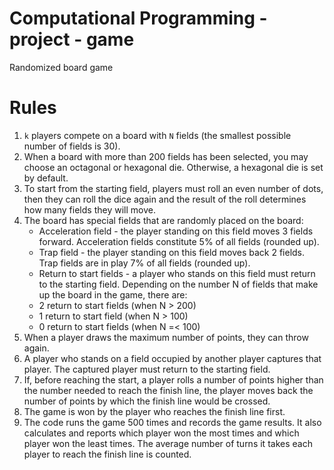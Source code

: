# Computational Programming - project - game
Randomized board game
# Rules
1. `k` players compete on a board with `N` fields (the smallest possible number of fields is 30).
2. When a board with more than 200 fields has been selected, you may choose an octagonal or hexagonal die. Otherwise, a hexagonal die is set by default.
3. To start from the starting field, players must roll an even number of dots, then they can roll the dice again and the result of the roll determines how many fields they will move.
4. The board has special fields that are randomly placed on the board:
   * Acceleration field - the player standing on this field moves 3 fields forward. Acceleration fields constitute 5% of all fields (rounded up).
   * Trap field - the player standing on this field moves back 2 fields. Trap fields are in play 7% of all fields (rounded up).
   * Return to start fields - a player who stands on this field must return to the starting field. Depending on the number N of fields that make up the board in the game, there are:
   * 2 return to start fields (when N > 200)
   * 1 return to start field (when N > 100)
   * 0 return to start fields (when N =< 100)
5. When a player draws the maximum number of points, they can throw again.
6. A player who stands on a field occupied by another player captures that player. The captured player must return to the starting field.
7. If, before reaching the start, a player rolls a number of points higher than the number needed to reach the finish line, the player moves back the number of points by which the finish line would be crossed.
8. The game is won by the player who reaches the finish line first.
9. The code runs the game 500 times and records the game results. It also calculates and reports which player won the most times and which player won the least times. The average number of turns it takes each player to reach the finish line is counted.
